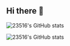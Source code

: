 ## Hi there 👋

<!--
**23516/23516** is a ✨ _special_ ✨ repository because its `README.md` (this file) appears on your GitHub profile.

Here are some ideas to get you started:

- 🔭 I’m currently working on ...
- 🌱 I’m currently learning ...
- 👯 I’m looking to collaborate on ...
- 🤔 I’m looking for help with ...
- 💬 Ask me about ...
- 📫 How to reach me: ...
- 😄 Pronouns: ...
- ⚡ Fun fact: ...
-->

![23516's GitHub stats](https://github-readme-stats.vercel.app/api?username=23516)

![23516's GitHub stats](https://github-readme-stats.vercel.app/api?username=23516&show_icons=true&theme=transparent)


